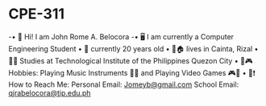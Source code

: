 # CPE-311

-• 👋 Hi! I am John Rome A. Belocora
-• 🖥️ I am currently a Computer Engineering Student
• 🧑 currently 20 years old
• 📍🏠 lives in Cainta, Rizal
• 🏫🎒 Studies at Technological Institute of the Philippines Quezon City
• 🎸🎮 Hobbies: Playing Music Instruments 🎸🥁 and Playing Video Games 🎮👾
• 📩❗ How to Reach Me: 
    Personal Email: Jomeyb@gmail.com
    School Email: qjrabelocora@tip.edu.ph
